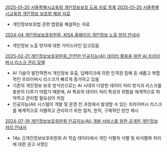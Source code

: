 


[2025-01-20 서울특별시교육청 개인정보보호 도움 자료 목록](https://www.sen.go.kr/www/education/infoprotect/infoprotect_3.jsp)
[2025-01-20 서울특별시교육청 개인정보 보호법 해설 자료](https://www.sen.go.kr/resources/www/data/infoprotect_3_03.pdf)
- 개인정보보호법 관련 법령을 해설하는 자료

[2024-04 개인정보보호위원회, KISA 홈페이지 개인정보 노출 방지 안내서](https://www.privacy.go.kr/front/bbs/bbsView.do?bbsNo=BBSMSTR_000000000049&bbscttNo=20775)
-  개인정보 노출 방지에 대한 가이드라인 담고있음

[2025-02-21 개인정보보호위원회_안전한 인공지능(AI) 데이터 활용을 위한 AI 프라이버시 리스크 관리 모델](https://www.pipc.go.kr/np/cop/bbs/selectBoardArticle.do?bbsId=BS217&mCode=D010030000&nttId=11014#LINK)
- AI 기술이 발전하면서 개인정보 유출, 딥페이크에 의한 인격권 침해 등 새롭고 복합적인 프라이버시 리스크가 빠르게 증가하고 있음
- 기존의 개인정보 보호 방식만으로는 AI 시대의 다양한 데이터 처리 방식과 리스크를 충분히 다루기 어렵기 때문에, AI 특유의 데이터 처리 특성과 위험을 체계적으로 파악하고 관리할 필요성이 커짐
- 인공지능(AI) 시스템의 개발 및 운영 전 과정에서 발생할 수 있는 프라이버시 리스크를 체계적으로 식별하고 관리하기 위한 절차, 원칙, 구체적인 방안 제시


[2024-07-19 개인정보보호위원회 인공지능(AI) 개발·서비스를 위한 공개된 개인정보 처리 안내서](https://www.pipc.go.kr/np/cop/bbs/selectBoardArticle.do?bbsId=BS217&mCode=D010030000&nttId=10375#LINK)
- 14p. [[개인정보보호위원회 AI 학습 데이터에서 개인 식별자 식별 및 비식별화 처리에 대한 권고 사항]]
